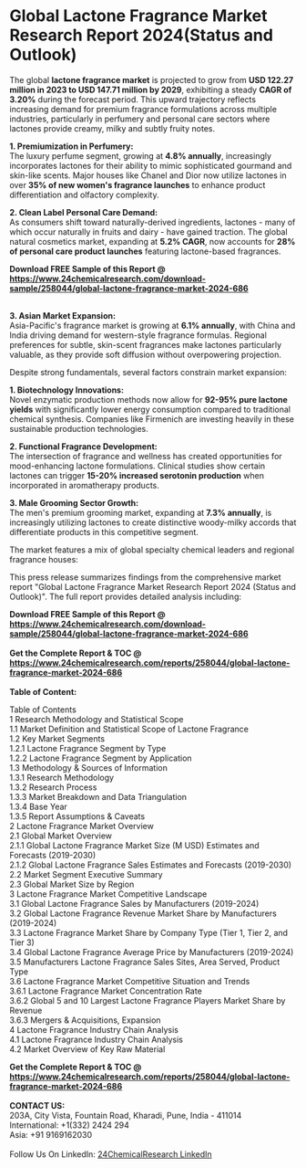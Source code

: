 <h1>Global Lactone Fragrance Market Research Report 2024(Status and Outlook)</h1><p>The global <strong>lactone fragrance market</strong> is projected to grow from <strong>USD 122.27 million in 2023 to USD 147.71 million by 2029</strong>, exhibiting a steady <strong>CAGR of 3.20%</strong> during the forecast period. This upward trajectory reflects increasing demand for premium fragrance formulations across multiple industries, particularly in perfumery and personal care sectors where lactones provide creamy, milky and subtly fruity notes.</p><p><strong>1. Premiumization in Perfumery:</strong><br>
The luxury perfume segment, growing at <strong>4.8% annually</strong>, increasingly incorporates lactones for their ability to mimic sophisticated gourmand and skin-like scents. Major houses like Chanel and Dior now utilize lactones in over <strong>35% of new women's fragrance launches</strong> to enhance product differentiation and olfactory complexity.</p><p><strong>2. Clean Label Personal Care Demand:</strong><br>
As consumers shift toward naturally-derived ingredients, lactones - many of which occur naturally in fruits and dairy - have gained traction. The global natural cosmetics market, expanding at <strong>5.2% CAGR</strong>, now accounts for <strong>28% of personal care product launches</strong> featuring lactone-based fragrances.</p><div><b>Download FREE Sample of this Report @ 
            <a href="https://www.24chemicalresearch.com/download-sample/258044/global-lactone-fragrance-market-2024-686">
            https://www.24chemicalresearch.com/download-sample/258044/global-lactone-fragrance-market-2024-686</a></b></div><br><p><strong>3. Asian Market Expansion:</strong><br>
Asia-Pacific's fragrance market is growing at <strong>6.1% annually</strong>, with China and India driving demand for western-style fragrance formulas. Regional preferences for subtle, skin-scent fragrances make lactones particularly valuable, as they provide soft diffusion without overpowering projection.</p><p>Despite strong fundamentals, several factors constrain market expansion:</p><p><strong>1. Biotechnology Innovations:</strong><br>
Novel enzymatic production methods now allow for <strong>92-95% pure lactone yields</strong> with significantly lower energy consumption compared to traditional chemical synthesis. Companies like Firmenich are investing heavily in these sustainable production technologies.</p><p><strong>2. Functional Fragrance Development:</strong><br>
The intersection of fragrance and wellness has created opportunities for mood-enhancing lactone formulations. Clinical studies show certain lactones can trigger <strong>15-20% increased serotonin production</strong> when incorporated in aromatherapy products.</p><p><strong>3. Male Grooming Sector Growth:</strong><br>
The men's premium grooming market, expanding at <strong>7.3% annually</strong>, is increasingly utilizing lactones to create distinctive woody-milky accords that differentiate products in this competitive segment.</p><p>The market features a mix of global specialty chemical leaders and regional fragrance houses:</p><p>This press release summarizes findings from the comprehensive market report "Global Lactone Fragrance Market Research Report 2024 (Status and Outlook)". The full report provides detailed analysis including:</p><div><b>Download FREE Sample of this Report @ 
            <a href="https://www.24chemicalresearch.com/download-sample/258044/global-lactone-fragrance-market-2024-686">
            https://www.24chemicalresearch.com/download-sample/258044/global-lactone-fragrance-market-2024-686</a></b></div><br><div><b>Get the Complete Report & TOC @ 
            <a href="https://www.24chemicalresearch.com/reports/258044/global-lactone-fragrance-market-2024-686">
            https://www.24chemicalresearch.com/reports/258044/global-lactone-fragrance-market-2024-686</a></b></div><br>
            <b>Table of Content:</b><p>Table of Contents<br />
1 Research Methodology and Statistical Scope<br />
1.1 Market Definition and Statistical Scope of Lactone Fragrance<br />
1.2 Key Market Segments<br />
1.2.1 Lactone Fragrance Segment by Type<br />
1.2.2 Lactone Fragrance Segment by Application<br />
1.3 Methodology & Sources of Information<br />
1.3.1 Research Methodology<br />
1.3.2 Research Process<br />
1.3.3 Market Breakdown and Data Triangulation<br />
1.3.4 Base Year<br />
1.3.5 Report Assumptions & Caveats<br />
2 Lactone Fragrance Market Overview<br />
2.1 Global Market Overview<br />
2.1.1 Global Lactone Fragrance Market Size (M USD) Estimates and Forecasts (2019-2030)<br />
2.1.2 Global Lactone Fragrance Sales Estimates and Forecasts (2019-2030)<br />
2.2 Market Segment Executive Summary<br />
2.3 Global Market Size by Region<br />
3 Lactone Fragrance Market Competitive Landscape<br />
3.1 Global Lactone Fragrance Sales by Manufacturers (2019-2024)<br />
3.2 Global Lactone Fragrance Revenue Market Share by Manufacturers (2019-2024)<br />
3.3 Lactone Fragrance Market Share by Company Type (Tier 1, Tier 2, and Tier 3)<br />
3.4 Global Lactone Fragrance Average Price by Manufacturers (2019-2024)<br />
3.5 Manufacturers Lactone Fragrance Sales Sites, Area Served, Product Type<br />
3.6 Lactone Fragrance Market Competitive Situation and Trends<br />
3.6.1 Lactone Fragrance Market Concentration Rate<br />
3.6.2 Global 5 and 10 Largest Lactone Fragrance Players Market Share by Revenue<br />
3.6.3 Mergers & Acquisitions, Expansion<br />
4 Lactone Fragrance Industry Chain Analysis<br />
4.1 Lactone Fragrance Industry Chain Analysis<br />
4.2 Market Overview of Key Raw Material</p><div><b>Get the Complete Report & TOC @ 
            <a href="https://www.24chemicalresearch.com/reports/258044/global-lactone-fragrance-market-2024-686">
            https://www.24chemicalresearch.com/reports/258044/global-lactone-fragrance-market-2024-686</a></b></div><br><b>CONTACT US:</b><br>
            203A, City Vista, Fountain Road, Kharadi, Pune, India - 411014<br>
            International: +1(332) 2424 294<br>
            Asia: +91 9169162030 <br><br>
            Follow Us On LinkedIn: <a href="https://www.linkedin.com/company/24chemicalresearch/">24ChemicalResearch LinkedIn</a>